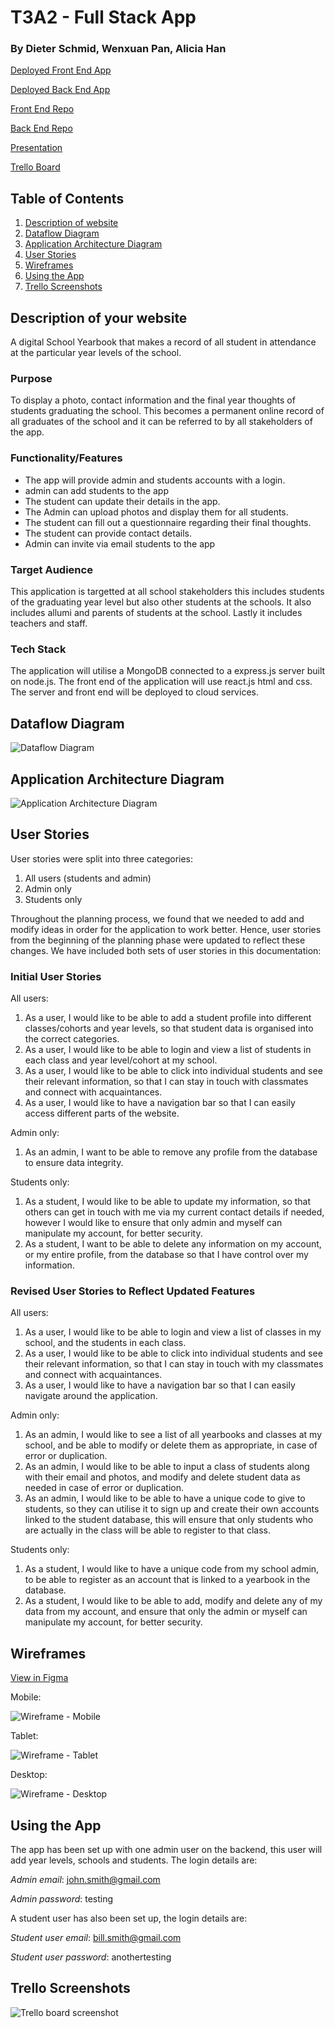 # T3A2 - Full Stack App

### By Dieter Schmid, Wenxuan Pan, Alicia Han

[Deployed Front End App](https://student-yearbook.vercel.app/)

[Deployed Back End App](https://student-year-book.onrender.com/)

[Front End Repo](https://github.com/wenxuan-pan/Full_Stack_App_T3A2-B-Frontend)

[Back End Repo](https://github.com/Dieter1978/Full_Stack_App_T3A2-B)

[Presentation](./ppt/presentation.pdf)

[Trello Board](https://trello.com/b/YU3ggBxC/school-yearbook-app)

## Table of Contents

1. [Description of website](#description-of-your-website)
2. [Dataflow Diagram](#dataflow-diagram)
3. [Application Architecture Diagram](#application-architecture-diagram)
4. [User Stories](#user-stories)
5. [Wireframes](#wireframes)
6. [Using the App](#using-the-app)
7. [Trello Screenshots](#trello-screenshots)

## Description of your website

A digital School Yearbook that makes a record of all student in attendance at the particular year levels of the school.

### Purpose

To display a photo, contact information and the final year thoughts of students graduating the school. This becomes a permanent online record of all graduates of the school and it can be referred to by all stakeholders of the app.

### Functionality/Features

- The app will provide admin and students accounts with a login.
- admin can add students to the app
- The student can update their details in the app.
- The Admin can upload photos and display them for all students.
- The student can fill out a questionnaire regarding their final thoughts.
- The student can provide contact details.
- Admin can invite via email students to the app

### Target Audience

This application is targetted at all school stakeholders this includes students of the graduating year level but also other students at the schools. It also includes allumi and parents of students at the school. Lastly it includes teachers and staff.

### Tech Stack

The application will utilise a MongoDB connected to a express.js server built on node.js. The front end of the application will use react.js html and css. The server and front end will be deployed to cloud services.

## Dataflow Diagram

![Dataflow Diagram](./docs/Dataflow%20Diagram.png)

## Application Architecture Diagram

![Application Architecture Diagram](./docs/Application%20Architecture%20Diagram.png)

## User Stories

User stories were split into three categories:

1. All users (students and admin)
2. Admin only
3. Students only

Throughout the planning process, we found that we needed to add and modify ideas in order for the application to work better. Hence, user stories from the beginning of the planning phase were updated to reflect these changes. We have included both sets of user stories in this documentation:

### Initial User Stories

All users:

1. As a user, I would like to be able to add a student profile into different classes/cohorts and year levels, so that student data is organised into the correct categories.
2. As a user, I would like to be able to login and view a list of students in each class and year level/cohort at my school.
3. As a user, I would like to be able to click into individual students and see their relevant information, so that I can stay in touch with classmates and connect with acquaintances.
4. As a user, I would like to have a navigation bar so that I can easily access different parts of the website.

Admin only:

1. As an admin, I want to be able to remove any profile from the database to ensure data integrity.

Students only:

1. As a student, I would like to be able to update my information, so that others can get in touch with me via my current contact details if needed, however I would like to ensure that only admin and myself can manipulate my account, for better security.
2. As a student, I want to be able to delete any information on my account, or my entire profile, from the database so that I have control over my information.

### Revised User Stories to Reflect Updated Features

All users:

1. As a user, I would like to be able to login and view a list of classes in my school, and the students in each class.
2. As a user, I would like to be able to click into individual students and see their relevant information, so that I can stay in touch with my classmates and connect with acquaintances.
3. As a user, I would like to have a navigation bar so that I can easily navigate around the application.

Admin only:

1. As an admin, I would like to see a list of all yearbooks and classes at my school, and be able to modify or delete them as appropriate, in case of error or duplication.
2. As an admin, I would like to be able to input a class of students along with their email and photos, and modify and delete student data as needed in case of error or duplication.
3. As an admin, I would like to be able to have a unique code to give to students, so they can utilise it to sign up and create their own accounts linked to the student database, this will ensure that only students who are actually in the class will be able to register to that class.

Students only:

1. As a student, I would like to have a unique code from my school admin, to be able to register as an account that is linked to a yearbook in the database.
2. As a student, I would like to be able to add, modify and delete any of my data from my account, and ensure that only the admin or myself can manipulate my account, for better security.

## Wireframes

[View in Figma](https://www.figma.com/file/wEaYAPuL9deFJ3dAndN1Fq/Yearbook-wireframes?type=design&node-id=130-2&mode=design&t=GhTV1T7VudPXjCez-0)

Mobile:

![Wireframe - Mobile](./docs/Yearbook%20wireframes%20-%20mobile.png)

Tablet:

![Wireframe - Tablet](./docs/Yearbook%20wireframes%20-%20tablet.png)

Desktop:

![Wireframe - Desktop](./docs/Yearbook%20wireframes%20-%20desktop.png)

## Using the App

The app has been set up with one admin user on the backend, this user will add year levels, schools and students. The login details are:

*Admin email*: john.smith@gmail.com

*Admin password*: testing

A student user has also been set up, the login details are:

*Student user email*: bill.smith@gmail.com

*Student user password*: anothertesting

## Trello Screenshots

![Trello board screenshot](./docs/Trello%2019%20Aug.png)
